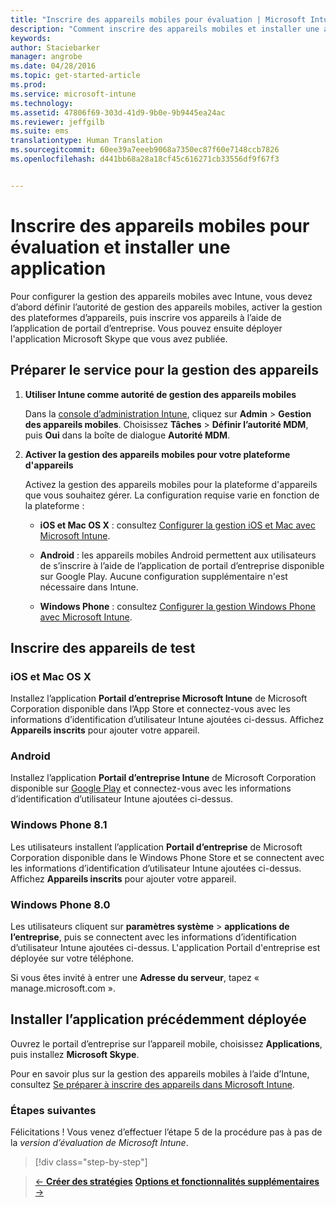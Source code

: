 ```yaml
---
title: "Inscrire des appareils mobiles pour évaluation | Microsoft Intune"
description: "Comment inscrire des appareils mobiles et installer une application lorsque vous vous inscrivez à un essai gratuit d’Intune de 30 jours"
keywords: 
author: Staciebarker
manager: angrobe
ms.date: 04/28/2016
ms.topic: get-started-article
ms.prod: 
ms.service: microsoft-intune
ms.technology: 
ms.assetid: 47806f69-303d-41d9-9b0e-9b9445ea24ac
ms.reviewer: jeffgilb
ms.suite: ems
translationtype: Human Translation
ms.sourcegitcommit: 60ee39a7eeeb9068a7350ec87f60e7148ccb7826
ms.openlocfilehash: d441bb68a28a18cf45c616271cb33556df9f67f3


---
```


# Inscrire des appareils mobiles pour évaluation et installer une application
Pour configurer la gestion des appareils mobiles avec Intune, vous devez d’abord définir l’autorité de gestion des appareils mobiles, activer la gestion des plateformes d’appareils, puis inscrire vos appareils à l’aide de l’application de portail d’entreprise. Vous pouvez ensuite déployer l'application Microsoft Skype que vous avez publiée.

## Préparer le service pour la gestion des appareils

1.  **Utiliser Intune comme autorité de gestion des appareils mobiles**

    Dans la [console d’administration Intune](https://manage.microsoft.com/), cliquez sur **Admin** &gt; **Gestion des appareils mobiles**. Choisissez **Tâches** > **Définir l’autorité MDM**, puis **Oui** dans la boîte de dialogue **Autorité MDM**.

2.  **Activer la gestion des appareils mobiles pour votre plateforme d'appareils**

    Activez la gestion des appareils mobiles pour la plateforme d'appareils que vous souhaitez gérer. La configuration requise varie en fonction de la plateforme :

    -   **iOS et Mac OS X** : consultez [Configurer la gestion iOS et Mac avec Microsoft Intune](/Intune/Deploy-Use/set-up-ios-and-mac-management-with-microsoft-intune).

    -   **Android** : les appareils mobiles Android permettent aux utilisateurs de s’inscrire à l’aide de l’application de portail d’entreprise disponible sur Google Play. Aucune configuration supplémentaire n'est nécessaire dans Intune.

    -   **Windows Phone** : consultez [Configurer la gestion Windows Phone avec Microsoft Intune](/Intune/Deploy-Use/set-up-windows-phone-management-with-microsoft-intune).

## Inscrire des appareils de test

### iOS et Mac OS X
Installez l’application **Portail d’entreprise Microsoft Intune** de Microsoft Corporation disponible dans l’App Store et connectez-vous avec les informations d’identification d’utilisateur Intune ajoutées ci-dessus. Affichez **Appareils inscrits** pour ajouter votre appareil.

### Android
Installez l’application **Portail d’entreprise Intune** de Microsoft Corporation disponible sur [Google Play](http://go.microsoft.com/fwlink/p/?LinkId=386612) et connectez-vous avec les informations d’identification d’utilisateur Intune ajoutées ci-dessus.

### Windows Phone 8.1
Les utilisateurs installent l’application **Portail d’entreprise** de Microsoft Corporation disponible dans le Windows Phone Store et se connectent avec les informations d’identification d’utilisateur Intune ajoutées ci-dessus.  Affichez **Appareils inscrits** pour ajouter votre appareil.

 ### Windows Phone 8.0
 Les utilisateurs cliquent sur **paramètres système** &gt; **applications de l’entreprise**, puis se connectent avec les informations d’identification d’utilisateur Intune ajoutées ci-dessus. L'application Portail d'entreprise est déployée sur votre téléphone.

Si vous êtes invité à entrer une **Adresse du serveur**, tapez « manage.microsoft.com ».


## Installer l’application précédemment déployée
Ouvrez le portail d’entreprise sur l’appareil mobile, choisissez **Applications**, puis installez **Microsoft Skype**.

Pour en savoir plus sur la gestion des appareils mobiles à l’aide d’Intune, consultez [Se préparer à inscrire des appareils dans Microsoft Intune](/Intune/deploy-use/get-ready-to-enroll-devices-in-microsoft-intune).

### Étapes suivantes
Félicitations ! Vous venez d’effectuer l’étape 5 de la procédure pas à pas de la *version d’évaluation de Microsoft Intune*.

>[!div class="step-by-step"]

>[&larr; **Créer des stratégies**](.\get-started-with-a-30-day-trial-of-microsoft-intune-step-4.md)     [**Options et fonctionnalités supplémentaires** &rarr;](.\get-started-with-a-30-day-trial-of-microsoft-intune-step-6.md)  



<!--HONumber=Jul16_HO4-->



